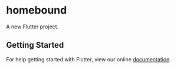 # homebound

A new Flutter project.

## Getting Started

For help getting started with Flutter, view our online
[documentation](https://flutter.io/).
